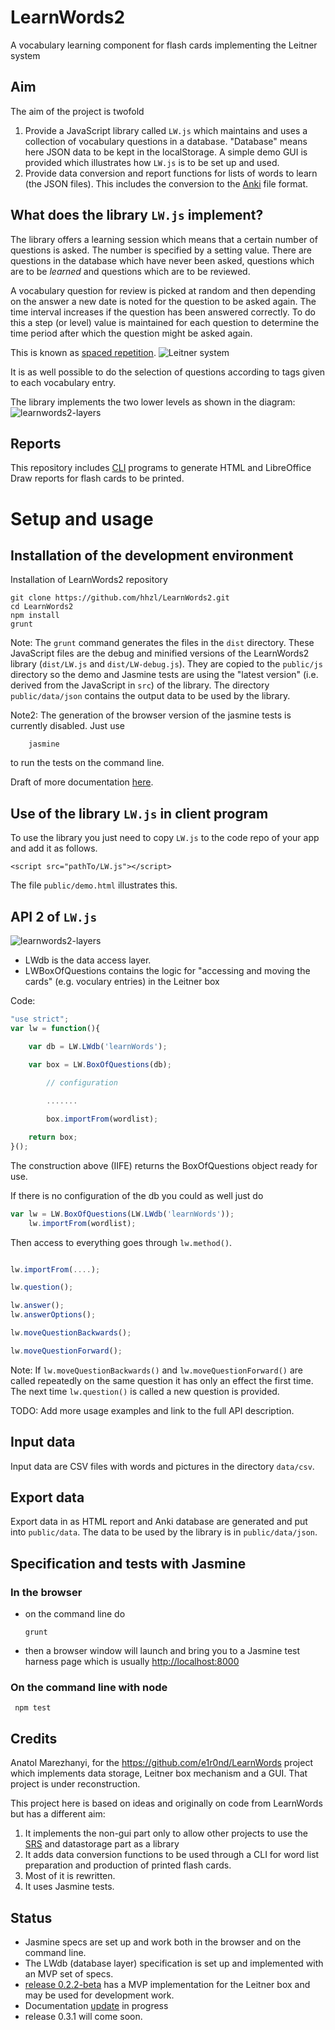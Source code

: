 # LearnWords2
A vocabulary learning component for flash cards implementing the Leitner system

## Aim

The aim of the project is twofold
1. Provide a JavaScript library called ``LW.js`` which maintains and uses a collection of vocabulary questions in a database. "Database" means here JSON data to be kept in the localStorage. A simple demo GUI is provided which illustrates how  ``LW.js`` is to be set up and used.
2. Provide data conversion and report functions for lists of words to learn (the JSON files). This includes the conversion to the [Anki](https://apps.ankiweb.net/) file format.

## What does the library ``LW.js`` implement?
The library offers a learning session which means that a certain number of questions is asked. The number is specified by a setting value. There are questions in the database which have never been asked, questions which are to be _learned_ and questions which are to be reviewed. 

A vocabulary question for review is  picked at random and then depending on the answer a new date is noted for the question to be asked again. The time interval increases if the question has been answered correctly. To do this a step (or level) value is maintained for each question to determine the time period after which the question might be asked again.

This is known as [spaced repetition](https://en.wikipedia.org/wiki/Spaced_repetition).
![Leitner system](docs/230px-Leitner_system_alternative.svg.png)

It is as well possible to do the selection of questions according to tags given to each vocabulary entry.

The library implements the two lower levels as shown in the diagram:
![learnwords2-layers](docs/LW2-context.png)


## Reports

This repository includes [CLI](https://en.wikipedia.org/wiki/Command-line_interface) programs to generate HTML and LibreOffice Draw reports for  flash cards to be printed.



# Setup and usage

## Installation of the development environment


Installation of LearnWords2 repository

````	
git clone https://github.com/hhzl/LearnWords2.git
cd LearnWords2
npm install
grunt
````

Note: 
The ``grunt`` command generates the files in the ``dist`` directory. These JavaScript files are the debug and minified versions of the LearnWords2 library (``dist/LW.js`` and ``dist/LW-debug.js``). They are copied to the ``public/js`` directory so the demo and Jasmine tests are using the "latest version" (i.e. derived from the JavaScript in ``src``) of the library. The directory `public/data/json` contains the output data to be used by the library.


Note2:
The generation of the browser version of the jasmine tests is currently disabled. Just use
````
    jasmine
````
to run the tests on the command line.

Draft of more documentation [here](https://github.com/hhzl/LearnWords2/blob/master/docs/Developer_notes.md#2018-01-30). 

## Use of the library ``LW.js`` in client program

To use the library you just need to copy ``LW.js`` to the code repo of your app and add it as follows.

```
<script src="pathTo/LW.js"></script>
```
The file ``public/demo.html`` illustrates this.


## API 2 of ``LW.js``

![learnwords2-layers](docs/learnwords2-layers.png)

- LWdb is the data access layer.
- LWBoxOfQuestions contains the logic for "accessing and moving the cards" (e.g. voculary entries) in the Leitner box


Code:

````JavaScript
"use strict";
var lw = function(){

	var db = LW.LWdb('learnWords');

	var box = LW.BoxOfQuestions(db);
         
        // configuration

        .......

        box.importFrom(wordlist);

	return box;
}();

````

The construction above (IIFE) returns the BoxOfQuestions object ready for use.


If there is no configuration of the db you could as well just do


````JavaScript
var lw = LW.BoxOfQuestions(LW.LWdb('learnWords'));
    lw.importFrom(wordlist);

````


Then access to everything goes through  ``lw.method()``.

````JavaScript

lw.importFrom(....);

lw.question();

lw.answer();
lw.answerOptions();

lw.moveQuestionBackwards();

lw.moveQuestionForward();

````

 
Note: If `lw.moveQuestionBackwards()` and `lw.moveQuestionForward()` are called repeatedly on the same question it has only an effect the first time. The next time `lw.question()` is called a new question is provided.

TODO: Add more usage examples and link to the full API description.


## Input data

Input data are CSV files with words and pictures in the directory `data/csv`.


## Export data

Export data in as HTML report and Anki database are generated and put into `public/data`.
The data to be used by the library is in `public/data/json`.



## Specification and tests with Jasmine

### In the browser

- on the command line do

     ```
     grunt
     ```

- then a browser window will launch and bring you to a Jasmine test harness page
  which is usually [http://localhost:8000](http://localhost:8000)


### On the command line with node

     npm test


## Credits

Anatol Marezhanyi, for the https://github.com/e1r0nd/LearnWords project
which implements data storage, Leitner box mechanism and a GUI. That project is under reconstruction.

This project here is based on ideas and originally on code from LearnWords but has a different aim:
1. It implements the non-gui part only to allow other projects to use the [SRS](https://github.com/repeat-space/srs-knowledge) and datastorage part as a library
2. It adds data conversion functions to be used through a CLI for word list preparation and production of printed flash cards.
3. Most of it is rewritten.
4. It uses Jasmine tests.


## Status

* Jasmine specs are set up and work both in the browser and on the command line.
* The LWdb (database layer) specification is set up and implemented with an MVP set of specs. 
* [release 0.2.2-beta](https://github.com/hhzl/LearnWords2/releases/tag/v0.2.2-beta) has a MVP implementation for the Leitner box and may be used for development work.
* Documentation [update](https://github.com/hhzl/LearnWords2/blob/master/docs/Developer_notes.md) in progress
* release 0.3.1 will come soon.
